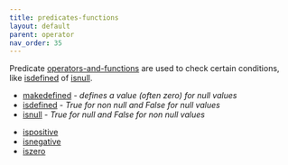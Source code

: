 ```yaml
---
title: predicates-functions
layout: default
parent: operator
nav_order: 35
---
```

Predicate [operators-and-functions](operators-and-functions) are used to check certain conditions, like [isdefined](isdefined) of [isnull](isnull).

- [makedefined](makedefined) - *defines a value (often zero) for null values*
- [isdefined](isdefined) - *True for non null and False for null values*
- [isnull](isnull) - *True for null and False for non null values*

<!-- -->

- [ispositive](ispositive)
- [isnegative](isnegative)
- [iszero](iszero)